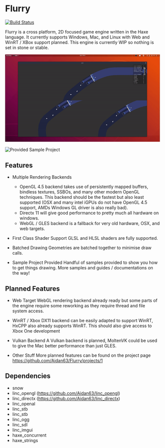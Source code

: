 # Flurry

[![Build Status](https://dev.azure.com/aidanlee10789/Flurry/_apis/build/status/Aidan63.Flurry?branchName=master)](https://dev.azure.com/aidanlee10789/Flurry/_build/latest?definitionId=1?branchName=master)

Flurry is a cross platform, 2D focused game engine written in the Haxe language. It currently supports Windows, Mac, and Linux with Web and WinRT / XBox support planned.
This engine is currently WIP so nothing is set in stone or stable.

![WIP Game Project](resources/gpu2.gif)

![Provided Sample Project](resources/gpu1.gif)

## Features

* Multiple Rendering Backends
    - OpenGL 4.5 backend takes use of persistently mapped buffers, bindless textures, SSBOs, and many other modern OpenGL techniques. This backend should be the fastest but also least supported (OSX and many intel iGPUs do not have OpenGL 4.5 support, AMDs Windows GL driver is also really bad).
    - Directx 11 will give good performance to pretty much all hardware on windows.
    - WebGL / GLES backend is a fallback for very old hardware, OSX, and web targets.

* First Class Shader Support
    GLSL and HLSL shaders are fully supported.
    
* Batched Drawing
    Geometries are batched together to minimise draw calls.

* Sample Project Provided
    Handful of samples provided to show you how to get things drawing. More samples and guides / documentations on the way!

## Planned Features

* Web Target
    WebGL rendering backend already ready but some parts of the engine require some reworking as they require thread and file system access.
    
* WinRT / Xbox
    DX11 backend can be easily adapted to support WinRT, HxCPP also already supports WinRT. This should also give access to Xbox One development
    
* Vulkan Backend
    A Vulkan backend is planned, MoltenVK could be used to give the Mac better performance than just GLES.
    
* Other Stuff
    More planned features can be found on the project page https://github.com/Aidan63/Flurry/projects/1
    
## Dependencies
- snow
- linc_opengl (https://github.com/Aidan63/linc_opengl)
- linc_directx (https://github.com/Aidan63/linc_directx)
- linc_openal
- linc_stb
- linc_stb
- linc_ogg
- linc_sdl
- linc_imgui
- haxe_concurrent
- haxe_strings
